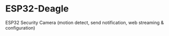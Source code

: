 # ESP32-Deagle
ESP32 Security Camera (motion detect, send notification, web streaming &amp; configuration)
